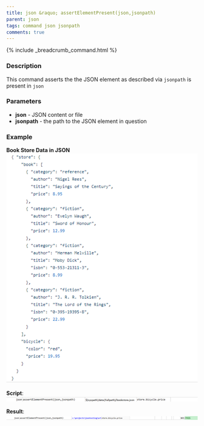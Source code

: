 ```yaml
---
title: json &raquo; assertElementPresent(json,jsonpath)
parent: json
tags: command json jsonpath
comments: true
---
```

{% include _breadcrumb_command.html %}

### Description
This command asserts the the JSON element as described via `jsonpath` is present in `json`


### Parameters
- **json** - JSON content or file
- **jsonpath** \- the path to the JSON element in question


### Example
**Book Store Data in JSON**<br/>
![](image/bookStoreData.png)

**Script**:<br/>
![](image/assertElementPresent_01.png)

**Result**:<br/>
![](image/assertElementPresent_02.png)

